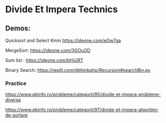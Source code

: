 # Divide Et Impera Technics

## Demos:

Quicksort and Select Kmin https://ideone.com/eGw7ga

MergeSort: https://ideone.com/3GOuOD 

Sum list : https://ideone.com/bhVJRT

Binary Search: https://replit.com/@thinkphp/Recursion#searchBin.py

### Practice

https://www.pbinfo.ro/probleme/categorii/95/divide-et-impera-probleme-diverse

https://www.pbinfo.ro/probleme/categorii/97/divide-et-impera-algoritmi-de-sortare
